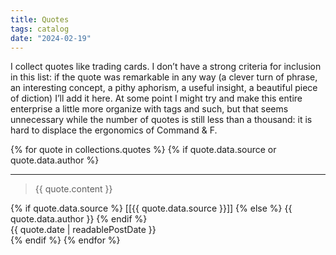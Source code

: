 ```yaml
---
title: Quotes
tags: catalog
date: "2024-02-19"
---
```


I collect quotes like trading cards. I don’t have a strong criteria for inclusion in this list: if the quote was remarkable in any way (a clever turn of phrase, an interesting concept, a pithy aphorism, a useful insight, a beautiful piece of diction) I’ll add it here. At some point I might try and make this entire enterprise a little more organize with tags and such, but that seems unnecessary while the number of quotes is still less than a thousand: it is hard to displace the ergonomics of Command & F.

{% for quote in collections.quotes %}
{% if quote.data.source or quote.data.author %}

---

<blockquote class="!pt-4">{{ quote.content }}</blockquote>
<div class="flex space-between items-center">
<div class="flex-1">
{% if quote.data.source %}
[[{{ quote.data.source }}]]
{% else %}
{{ quote.data.author }}
{% endif %}
</div>
<div>
{{ quote.date | readablePostDate }}
</div>
</div>
{% endif %}
{% endfor %}
